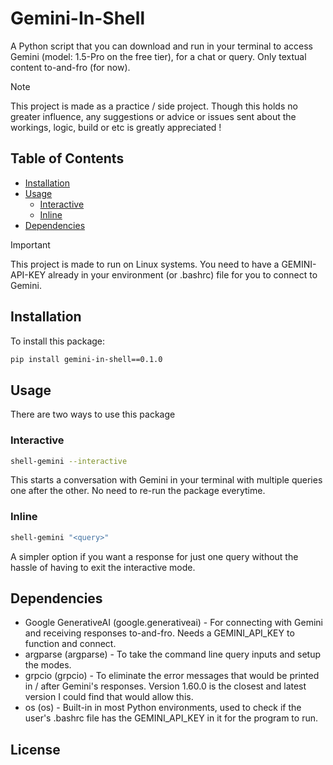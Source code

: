 # Gemini-In-Shell

A Python script that you can download and run in your terminal to access Gemini (model: 1.5-Pro on the free tier), for a chat or query. Only textual content to-and-fro (for now). 

> [!NOTE]
> This project is made as a practice / side project. Though this holds no greater influence, any suggestions or advice or issues sent about the workings, logic, build or etc is greatly appreciated !

## Table of Contents

* [Installation](#installation)
* [Usage](#usage)
  * [Interactive](#interactive)
  * [Inline](#inline)
* [Dependencies](#dependencies)

> [!IMPORTANT]  
> This project is made to run on Linux systems. You need to have a GEMINI-API-KEY already in your environment (or .bashrc) file for you to connect to Gemini.

## Installation
To install this package:

```bash
pip install gemini-in-shell==0.1.0
```

## Usage
There are two ways to use this package

### Interactive
```bash
shell-gemini --interactive
```
This starts a conversation with Gemini in your terminal with multiple queries one after the other. No need to re-run the package everytime.

### Inline
```bash
shell-gemini "<query>"
```
A simpler option if you want a response for just one query without the hassle of having to exit the interactive mode.

## Dependencies
* Google GenerativeAI (google.generativeai) - For connecting with Gemini and receiving responses to-and-fro. Needs a GEMINI_API_KEY to function and connect.
* argparse (argparse) - To take the command line query inputs and setup the modes.
* grpcio (grpcio) - To eliminate the error messages that would be printed in / after Gemini's responses. Version 1.60.0 is the closest and latest version I could find that would allow this.
* os (os) - Built-in in most Python environments, used to check if the user's .bashrc file has the GEMINI_API_KEY in it for the program to run.

## License







